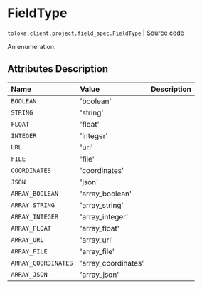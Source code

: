 # FieldType
`toloka.client.project.field_spec.FieldType` | [Source code](https://github.com/Toloka/toloka-kit/blob/v1.1.3/src/client/project/field_spec.py#L27)

An enumeration.

## Attributes Description

| Name | Value | Description |
| :------| :-----------| :----------| 
`BOOLEAN`|'boolean'|
`STRING`|'string'|
`FLOAT`|'float'|
`INTEGER`|'integer'|
`URL`|'url'|
`FILE`|'file'|
`COORDINATES`|'coordinates'|
`JSON`|'json'|
`ARRAY_BOOLEAN`|'array_boolean'|
`ARRAY_STRING`|'array_string'|
`ARRAY_INTEGER`|'array_integer'|
`ARRAY_FLOAT`|'array_float'|
`ARRAY_URL`|'array_url'|
`ARRAY_FILE`|'array_file'|
`ARRAY_COORDINATES`|'array_coordinates'|
`ARRAY_JSON`|'array_json'|

